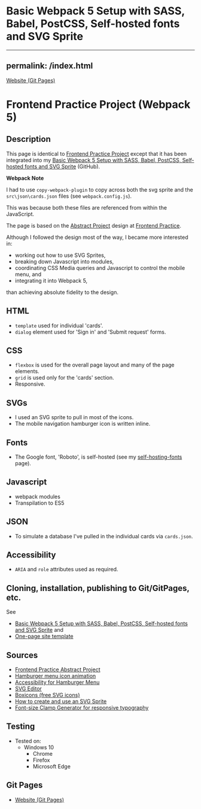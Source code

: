 # Basic Webpack 5 Setup with SASS, Babel, PostCSS, Self-hosted fonts and SVG Sprite

---

## permalink: /index.html

[Website (Git Pages)](https://chrisnajman.github.io/frontend-practice-project-webpack-5)

# Frontend Practice Project (Webpack 5)

## Description

This page is identical to [Frontend Practice Project](https://github.com/chrisnajman/frontend-practice-project) except
that it has been integrated into my [Basic Webpack 5 Setup with SASS, Babel, PostCSS, Self-hosted fonts and SVG Sprite](https://github.com/chrisnajman/webpack5-basic-setup) (GitHub).

**Webpack Note**

I had to use `copy-webpack-plugin` to copy across both the svg sprite and the `src\json\cards.json` files (see `webpack.config.js`).

This was because both these files are referenced from within the JavaScript.

The page is based on the [Abstract Project][abstract] design at
[Frontend Practice][frontend].

Although I followed the design most of the way, I became more interested in:

- working out how to use SVG Sprites,
- breaking down Javascript into modules,
- coordinating CSS Media queries and Javascript to control the mobile menu, and
- integrating it into Webpack 5,

than achieving absolute fidelity to the design.

## HTML

- `template` used for individual 'cards'.
- `dialog` element used for 'Sign in' and 'Submit request' forms.

## CSS

- `flexbox` is used for the overall page layout and many of the page elements.
- `grid` is used only for the 'cards' section.
- Responsive.

## SVGs

- I used an SVG sprite to pull in most of the icons.
- The mobile navigation hamburger icon is written inline.

## Fonts

- The Google font, 'Roboto', is self-hosted (see my [self-hosting-fonts][fonts] page).

## Javascript

- webpack modules
- Transpilation to ES5

## JSON

- To simulate a database I've pulled in the individual cards via `cards.json`.

## Accessibility

- `ARIA` and `role` attributes used as required.

## Cloning, installation, publishing to Git/GitPages, etc.

See

- [Basic Webpack 5 Setup with SASS, Babel, PostCSS, Self-hosted fonts and SVG Sprite](https://github.com/chrisnajman/webpack5-basic-setup) and
- [One-page site template](https://github.com/chrisnajman/one-page-site-template)

## Sources

- [Frontend Practice Abstract Project][abstract]
- [Hamburger menu icon animation][codepen]
- [Accessibility for Hamburger Menu][accessibility]
- [SVG Editor][svgEditor]
- [Boxicons (free SVG icons)][boxicons]
- [How to create and use an SVG Sprite][sprite]
- [Font-size Clamp Generator for responsive typography][clamp]

## Testing

- Tested on:
  - Windows 10
    - Chrome
    - Firefox
    - Microsoft Edge

[abstract]: https://www.frontendpractice.com/projects/abstract
[codepen]: https://codepen.io/cossovich/pen/ExjpmRg
[accessibility]: https://medium.com/@linlinghao/accessibility-for-hamburger-menu-a37fa9617a89
[svgEditor]: https://svgeditoronline.com/editor/
[boxicons]: https://boxicons.com/
[sprite]: https://youtu.be/LgfLpEHqgGU
[clamp]: https://clamp.font-size.app/
[frontend]: https://www.frontendpractice.com/
[fonts]: https://github.com/chrisnajman/self-hosting-fonts

## Git Pages

- [Website (Git Pages)](https://chrisnajman.github.io/frontend-practice-project-webpack-5)
